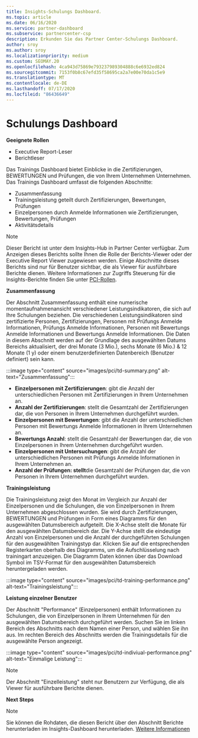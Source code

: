 ```yaml
---
title: Insights-Schulungs Dashboard.
ms.topic: article
ms.date: 06/16/2020
ms.service: partner-dashboard
ms.subservice: partnercenter-csp
description: Erkunden Sie das Partner Center-Schulungs Dashboard.
author: sroy
ms.author: sroy
ms.localizationpriority: medium
ms.custom: SEOMAY.20
ms.openlocfilehash: 4ca943d75869e793237989304888c6e6932ed824
ms.sourcegitcommit: 7153f0b8c67efd35f58695ca2a7e00e70da1c5e9
ms.translationtype: MT
ms.contentlocale: de-DE
ms.lasthandoff: 07/17/2020
ms.locfileid: "86436649"
---
```

# <a name="trainings-dashboard"></a>Schulungs Dashboard

**Geeignete Rollen**
- Executive Report-Leser
- Berichtleser

Das Trainings Dashboard bietet Einblicke in die Zertifizierungen, BEWERTUNGEN und Prüfungen, die von Ihrem Unternehmen Unternehmen. Das Trainings Dashboard umfasst die folgenden Abschnitte:

- Zusammenfassung
- Trainingsleistung geteilt durch Zertifizierungen, Bewertungen, Prüfungen
- Einzelpersonen durch Anmelde Informationen wie Zertifizierungen, Bewertungen, Prüfungen
- Aktivitätsdetails

>[!NOTE] 
>Dieser Bericht ist unter dem Insights-Hub in Partner Center verfügbar. Zum Anzeigen dieses Berichts sollte Ihnen die Rolle der Berichts-Viewer oder der Executive Report Viewer zugewiesen werden. Einige Abschnitte dieses Berichts sind nur für Benutzer sichtbar, die als Viewer für ausführbare Berichte dienen. Weitere Informationen zur Zugriffs Steuerung für die Insights-Berichte finden Sie unter [PCI-Rollen](pci-roles.md).

**Zusammenfassung**

Der Abschnitt Zusammenfassung enthält eine numerische momentaufnahmenansicht verschiedener Leistungsindikatoren, die sich auf Ihre Schulungen beziehen. Die verschiedenen Leistungsindikatoren sind zertifizierte Personen, Zertifizierungen, Personen mit Prüfungs Anmelde Informationen, Prüfungs Anmelde Informationen, Personen mit Bewertungs Anmelde Informationen und Bewertungs Anmelde Informationen. Die Daten in diesem Abschnitt werden auf der Grundlage des ausgewählten Datums Bereichs aktualisiert, der drei Monate (3 Mio.), sechs Monate (6 Mio.) & 12 Monate (1 y) oder einem benutzerdefinierten Datenbereich (Benutzer definiert) sein kann. 

:::image type="content" source="images/pci/td-summary.png" alt-text="Zusammenfassung":::

- **Einzelpersonen mit Zertifizierungen**: gibt die Anzahl der unterschiedlichen Personen mit Zertifizierungen in Ihrem Unternehmen an.
- **Anzahl der Zertifizierungen**: stellt die Gesamtzahl der Zertifizierungen dar, die von Personen in Ihrem Unternehmen durchgeführt wurden.
- **Einzelpersonen mit Bewertungen**: gibt die Anzahl der unterschiedlichen Personen mit Bewertungs Anmelde Informationen in Ihrem Unternehmen an. 
- **Bewertungs Anzahl**: stellt die Gesamtzahl der Bewertungen dar, die von Einzelpersonen in Ihrem Unternehmen durchgeführt wurden.
- **Einzelpersonen mit Untersuchungen**: gibt die Anzahl der unterschiedlichen Personen mit Prüfungs Anmelde Informationen in Ihrem Unternehmen an. 
- **Anzahl der Prüfungen: stellt**die Gesamtzahl der Prüfungen dar, die von Personen in Ihrem Unternehmen durchgeführt wurden.

**Trainingsleistung**

Die Trainingsleistung zeigt den Monat im Vergleich zur Anzahl der Einzelpersonen und die Schulungen, die von Einzelpersonen in Ihrem Unternehmen abgeschlossen wurden. Sie wird durch Zertifizierungen, BEWERTUNGEN und Prüfungen in Form eines Diagramms für den ausgewählten Datumsbereich aufgeteilt. Die X-Achse stellt die Monate für den ausgewählten Datumsbereich dar. Die Y-Achse stellt die eindeutige Anzahl von Einzelpersonen und die Anzahl der durchgeführten Schulungen für den ausgewählten Trainingstyp dar. Klicken Sie auf die entsprechenden Registerkarten oberhalb des Diagramms, um die Aufschlüsselung nach trainingart anzuzeigen. Die Diagramm Daten können über das Download Symbol im TSV-Format für den ausgewählten Datumsbereich heruntergeladen werden.

:::image type="content" source="images/pci/td-training-performance.png" alt-text="Trainingsleistung":::

**Leistung einzelner Benutzer**

Der Abschnitt "Performance" (Einzelpersonen) enthält Informationen zu Schulungen, die von Einzelpersonen in Ihrem Unternehmen für den ausgewählten Datumsbereich durchgeführt werden. Suchen Sie im linken Bereich des Abschnitts nach dem Namen einer Person, und wählen Sie ihn aus. Im rechten Bereich des Abschnitts werden die Trainingsdetails für die ausgewählte Person angezeigt.

:::image type="content" source="images/pci/td-indiviual-performance.png" alt-text="Einmalige Leistung":::

>[!NOTE] 
> Der Abschnitt "Einzelleistung" steht nur Benutzern zur Verfügung, die als Viewer für ausführbare Berichte dienen. 

**Next Steps**

>[!NOTE] 
> Sie können die Rohdaten, die diesen Bericht über den Abschnitt Berichte herunterladen im Insights-Dashboard herunterladen. [Weitere Informationen](pci-download-reports.md) 


